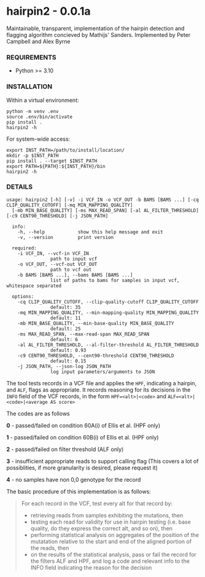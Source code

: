 # hairpin2 - 0.0.1a

Maintainable, transparent, implementation of the hairpin detection and flagging algorithm concieved by Mathijs' Sanders. Implemented by Peter Campbell and Alex Byrne

### REQUIREMENTS

* Python >= 3.10

### INSTALLATION


Within a virtual environment:
```
python -m venv .env
source .env/bin/activate
pip install .
hairpin2 -h
```

For system-wide access:
```
export INST_PATH=/path/to/install/location/
mkdir -p $INST_PATH
pip install . --target $INST_PATH
export PATH=${PATH}:${INST_PATH}/bin
hairpin2 -h
```

### DETAILS

```
usage: hairpin2 [-h] [-v] -i VCF_IN -o VCF_OUT -b BAMS [BAMS ...] [-cq CLIP_QUALITY_CUTOFF] [-mq MIN_MAPPING_QUALITY] 
  [-mb MIN_BASE_QUALITY] [-ms MAX_READ_SPAN] [-al AL_FILTER_THRESHOLD] [-c9 CENT90_THRESHOLD] [-j JSON_PATH]

  info:
    -h, --help            show this help message and exit
    -v, --version         print version

  required:
    -i VCF_IN, --vcf-in VCF_IN
                path to input vcf
    -o VCF_OUT, --vcf-out VCF_OUT
                path to vcf out
    -b BAMS [BAMS ...], --bams BAMS [BAMS ...]
                list of paths to bams for samples in input vcf, whitespace separated

  options:
    -cq CLIP_QUALITY_CUTOFF, --clip-quality-cutoff CLIP_QUALITY_CUTOFF
                default: 35
    -mq MIN_MAPPING_QUALITY, --min-mapping-quality MIN_MAPPING_QUALITY
                default: 11
    -mb MIN_BASE_QUALITY, --min-base-quality MIN_BASE_QUALITY
                default: 25
    -ms MAX_READ_SPAN, --max-read-span MAX_READ_SPAN
                default: 6
    -al AL_FILTER_THRESHOLD, --al-filter-threshold AL_FILTER_THRESHOLD
                default: 0.93
    -c9 CENT90_THRESHOLD, --cent90-threshold CENT90_THRESHOLD
                default: 0.15
    -j JSON_PATH, --json-log JSON_PATH
                log input parameters/arguments to JSON
```

The tool tests records in a VCF file and applies the `HPF`, indicating a hairpin, and `ALF`, flags as appropriate. It records reasoning for its decisions in the `INFO` field of the VCF records, in the form `HPF=<alt>|<code>` and `ALF=<alt>|<code>|<average AS score>`

The codes are as follows

**0** - passed/failed on condition 60A(i) of Ellis et al. (HPF only)

**1** - passed/failed on condition 60B(i) of Ellis et al. (HPF only)

**2** - passed/failed on filter threshold (ALF only)

**3** - insufficient appropriate reads to support calling flag (This covers a lot of possiblities, if more granularity is desired, please request it)

**4** - no samples have non 0,0 genotype for the record

The basic procedure of this implementation is as follows:
> For each record in the VCF, test every alt for that record by:
> * retrieving reads from samples exhibiting the mutations, then
> * testing each read for validity for use in hairpin testing (i.e. base quality, do they express the correct alt, and so on), then
> * performing statistical analysis on aggregates of the position of the mutatation relative to the start and end of the aligned portion of the reads, then
> * on the results of the statistical analysis, pass or fail the record for the filters ALF and HPF, and log a code and relevant info to the INFO field indicating the reason for the decision
